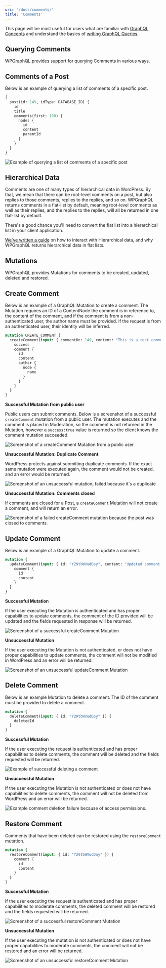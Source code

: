 ```yaml
---
uri: '/docs/comments/'
title: 'Comments'
---
```


This page will be most useful for users what are familiar with [GraphQL Concepts](/docs/intro-to-graphql/) and understand the basics of [writing GraphQL Queries](/docs/intro-to-graphql/#queries-and-mutation).

## Querying Comments

WPGraphQL provides support for querying Comments in various ways.

## Comments of a Post

Below is an example of querying a list of comments of a specific post.

```graphql
{
  post(id: 149, idType: DATABASE_ID) {
    id
    title
    comments(first: 100) {
      nodes {
        id
        content
        parentId
      }
    }
  }
}
```

![Example of querying a list of comments of a specific post](./comments-query-post.png)

## Hierarchical Data

Comments are one of many types of hierarchical data in WordPress. By that, we mean that there can be root-level comments on a post, but also replies to those comments, replies to the replies, and so on. WPGraphQL returns comments in a flat-list by default, meaning root-level comments as well as their replies, and the replies to the replies, will all be returned in one flat-list by default.

There's a good chance you'll need to convert the flat list into a hierarchical list in your client application.

[We've written a guide](/docs/hierarchical-data/) on how to interact with Hierarchical data, and why WPGraphQL returns hierarchical data in flat lists.

## Mutations

WPGraphQL provides Mutations for comments to be created, updated, deleted and restored.

## Create Comment

Below is an example of a GraphQL Mutation to create a comment. The Mutation requires an ID of a ContentNode the comment is in reference to, the content of the comment, and if the comment is from a non-authenticated user, the author name must be provided. If the request is from an authenticated user, their identity will be inferred.

```graphql
mutation CREATE_COMMENT {
  createComment(input: { commentOn: 149, content: "This is a test comment, yo", author: "Jason" }) {
    success
    comment {
      id
      content
      author {
        node {
          name
        }
      }
    }
  }
}
```

**Successful Mutation from public user**

Public users can submit comments. Below is a screenshot of a successful `createComment` mutation from a public user. The mutation executes and the comment is placed in Moderation, so the comment is not returned in the Mutation, however a `success:true` value is returned so the client knows the comment mutation succeeded.

![Screenshot of a createComment Mutation from a public user](./comments-mutation-public-user.png)

**Unsuccessful Mutation: Duplicate Comment**

WordPress protects against submitting duplicate comments. If the exact same mutation were executed again, the comment would not be created, and an error would be returned.

![Screenshot of an unsuccessful mutation, failed because it's a duplicate](./comments-mutation-duplicate-error.png)

**Unsuccessful Mutation: Comments closed**

If comments are closed for a Post, a `createComment` Mutation will not create a comment, and will return an error.

![Screenshot of a failed createComment mutation because the post was closed to comments.](./comments-mutation-closed-failure.png)

## Update Comment

Below is an example of a GraphQL Mutation to update a comment.

```graphql
mutation {
  updateComment(input: { id: "Y29tbWVudDoy", content: "Updated comment..." }) {
    comment {
      id
      content
    }
  }
}
```

**Successful Mutation**

If the user executing the Mutation is authenticated and has proper capabilities to update comments, the comment of the ID provided will be updated and the fields requested in response will be returned.

![Screenshot of a successful createComment Mutation](./comments-mutation-success.png)

**Unsuccessful Mutation**

If the user executing the Mutation is not authenticated, or does not have proper capabilities to update comments, the comment will not be modified in WordPress and an error will be returned.

![Screenshot of an unsuccessful updateComment Mutation](./comments-mutation-not-allowed.png)

## Delete Comment

Below is an example Mutation to delete a comment. The ID of the comment must be provided to delete a comment.

```graphql
mutation {
  deleteComment(input: { id: "Y29tbWVudDoy" }) {
    deletedId
  }
}
```

**Successful Mutation**

If the user executing the request is authenticated and has proper capabilities to delete comments, the comment will be deleted and the fields requested will be returned.

![Example of successful deleting a comment](./comments-mutation-delete.png)

**Unsuccessful Mutation**

If the user executing the Mutation is not authenticated or does not have capabilities to delete comments, the comment will not be deleted from WordPress and an error will be returned.

![Example comment deletion failure because of access permissions.](./comments-mutation-delete-denied.png)

## Restore Comment

Comments that have been deleted can be restored using the `restoreComment` mutation.

```graphql
mutation {
  restoreComment(input: { id: "Y29tbWVudDoy" }) {
    comment {
      id
      content
    }
  }
}
```

**Successful Mutation**

If the user executing the request is authenticated and has proper capabilities to moderate comments, the deleted comment will be restored and the fields requested will be returned.

![Screenshot of a successful restoreComment Mutation](./comments-mutation-restore-success.png)

**Unsuccessful Mutation**

If the user executing the mutation is not authenticated or does not have proper capabilities to moderate comments, the comment will not be restored and an error will be returned.

![Screenshot of an unsuccessful restoreComment Mutation](./comments-mutation-restore-not-allowed.png)
